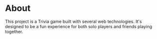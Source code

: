 # About
This project is a Trivia game built with several web technologies. It's designed to be a fun experience for both solo players and friends playing together.